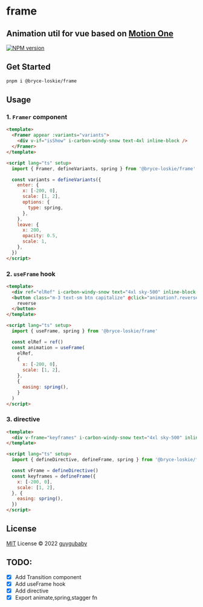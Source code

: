 # frame

## Animation util for vue based on [Motion One](https://motion.dev/)

[![NPM version](https://img.shields.io/npm/v/@bryce-loskie/frame?color=a1b858&label=)](https://www.npmjs.com/package/@bryce-loskie/frame)

## Get Started

```bash
pnpm i @bryce-loskie/frame
```

## Usage

### 1. `Framer` component

```html
<template>
  <Framer appear :variants="variants">
    <div v-if="isShow" i-carbon-windy-snow text-4xl inline-block />
  </Framer>
</template>

<script lang="ts" setup>
  import { Framer, defineVariants, spring } from '@bryce-loskie/frame'

  const variants = defineVariants({
    enter: {
      x: [-200, 0],
      scale: [1, 2],
      options: {
        type: spring,
      },
    },
    leave: {
      x: 200,
      opacity: 0.5,
      scale: 1,
    },
  })
</script>
```

### 2. `useFrame` hook

```html
<template>
  <div ref="elRef" i-carbon-windy-snow text="4xl sky-500" inline-block />
  <button class="m-3 text-sm btn capitalize" @click="animation?.reverse()">
    reverse
  </button>
</template>

<script lang="ts" setup>
  import { useFrame, spring } from '@bryce-loskie/frame'

  const elRef = ref()
  const animation = useFrame(
    elRef,
    {
      x: [-200, 0],
      scale: [1, 2],
    },
    {
      easing: spring(),
    }
  )
</script>
```

### 3. directive

```html
<template>
  <div v-frame="keyframes" i-carbon-windy-snow text="4xl sky-500" inline-block />
</template>

<script lang="ts" setup>
  import { defineDirective, defineFrame, spring } from '@bryce-loskie/frame'

  const vFrame = defineDirective()
  const keyframes = defineFrame({
    x: [-200, 0],
    scale: [1, 2],
  }, {
    easing: spring(),
  })
</script>
```

## License

[MIT](./LICENSE) License © 2022 [guygubaby](https://github.com/guygubaby)

## TODO:

- [x] Add Transition component
- [x] Add useFrame hook
- [x] Add directive
- [x] Export animate,spring,stagger fn
